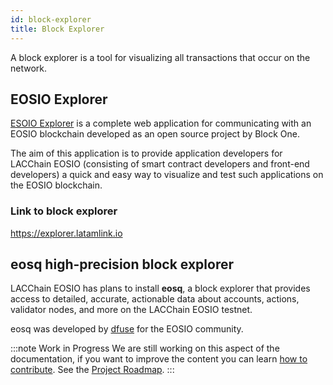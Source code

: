 ```yaml
---
id: block-explorer
title: Block Explorer
---
```


A block explorer is a tool for visualizing all transactions that occur on the network. 

## EOSIO Explorer
[ESOIO Explorer](https://github.com/EOSIO/eosio-explorer) is a complete web application for communicating with an EOSIO blockchain developed as an open source project by Block One.

The aim of this application is to provide application developers for LACChain EOSIO (consisting of smart contract developers and front-end developers) a quick and easy way to visualize and test such applications on the EOSIO blockchain.

### Link to block explorer
https://explorer.latamlink.io

## eosq high-precision block explorer
LACChain EOSIO has plans to install  **eosq**, a block explorer that provides access to detailed, accurate, actionable data about accounts, actions, validator nodes, and more on the LACChain EOSIO testnet.

eosq was developed by [dfuse](https://www.dfuse.io/) for the EOSIO community.

:::note Work in Progress
We are still working on this aspect of the documentation, if you want to improve the content you can learn [how to contribute](../guides/contribute). See the [Project Roadmap](../testnet/roadmap).
:::